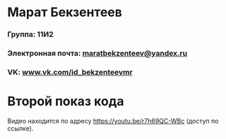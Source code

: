 

# Марат Бекзентеев

### Группа: 11И2
### Электронная почта: maratbekzenteev@yandex.ru
### VK: www.vk.com/id_bekzenteevmr

# Второй показ кода

Видео находится по адресу https://youtu.be/r7h69QC-WBc (доступ по ссылке).